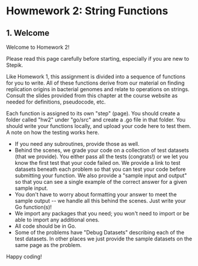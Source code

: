 # Howmework 2: String Functions

## 1. Welcome

Welcome to Homework 2!

Please read this page carefully before starting, especially if you are new to Stepik.

Like Homework 1, this assignment is divided into a sequence of functions for you to write.  All of these functions derive from our material on finding replication origins in bacterial genomes and relate to operations on strings.  Consult the slides provided from this chapter at the course website as needed for definitions, pseudocode, etc.

Each function is assigned to its own "step" (page).  You should create a folder called "hw2" under "go/src" and create a .go file in that folder.  You should write your functions locally, and upload your code here to test them.  A note on how the testing works here.

+ If you need any subroutines, provide those as well.
+ Behind the scenes, we grade your code on a collection of test datasets (that we provide).  You either pass all the tests (congrats!) or we let you know the first test that your code failed on.  We provide a link to test datasets beneath each problem so that you can test your code before submitting your function.  We also provide a "sample input and output" so that you can see a single example of the correct answer for a given sample input.
+ You don't have to worry about formatting your answer to meet the sample output -- we handle all this behind the scenes.  Just write your Go function(s)!
+ We import any packages that you need; you won't need to import or be able to import any additional ones.
+ All code should be in Go.
+ Some of the problems have "Debug Datasets" describing each of the test datasets.  In other places we just provide the sample datasets on the same page as the problem.

Happy coding!



